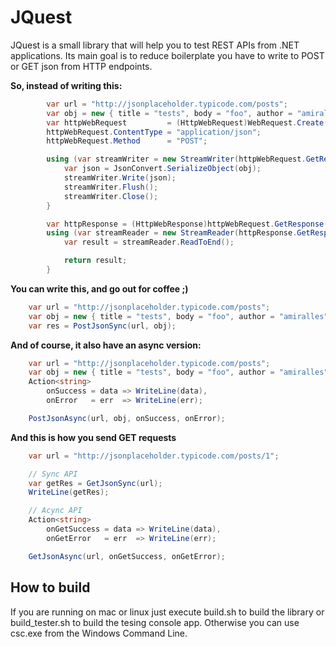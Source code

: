 
# JQuest
JQuest is a small library that will help you to test REST APIs from .NET applications. Its main goal is to reduce boilerplate you have to write to POST or GET json from HTTP endpoints.

**So, instead of writing this:**

```cs
		var url = "http://jsonplaceholder.typicode.com/posts";
		var obj = new { title = "tests", body = "foo", author = "amiralles" };
		var httpWebRequest         = (HttpWebRequest)WebRequest.Create(url);
		httpWebRequest.ContentType = "application/json";
		httpWebRequest.Method      = "POST";

		using (var streamWriter = new StreamWriter(httpWebRequest.GetRequestStream())) {
			var json = JsonConvert.SerializeObject(obj);
			streamWriter.Write(json);
			streamWriter.Flush();
			streamWriter.Close();
		}

		var httpResponse = (HttpWebResponse)httpWebRequest.GetResponse();
		using (var streamReader = new StreamReader(httpResponse.GetResponseStream())) {
			var result = streamReader.ReadToEnd();

			return result;
		}
```

**You can write this, and go out for coffee ;)**

```cs
	var url = "http://jsonplaceholder.typicode.com/posts";
	var obj = new { title = "tests", body = "foo", author = "amiralles" };
	var res = PostJsonSync(url, obj);
```

**And of course, it also have an async version:**
```cs
	var url = "http://jsonplaceholder.typicode.com/posts";
	var obj = new { title = "tests", body = "foo", author = "amiralles" };
	Action<string> 
		onSuccess = data => WriteLine(data),
		onError   = err  => WriteLine(err);

	PostJsonAsync(url, obj, onSuccess, onError);

```



**And this is how you send GET requests**

```cs
	var url = "http://jsonplaceholder.typicode.com/posts/1";

	// Sync API
	var getRes = GetJsonSync(url);
	WriteLine(getRes);

	// Acync API
	Action<string> 
		onGetSuccess = data => WriteLine(data),
		onGetError   = err  => WriteLine(err);

	GetJsonAsync(url, onGetSuccess, onGetError);

```

## How to build
If you are running on mac or linux just execute build.sh to build the library or build_tester.sh to build the tesing console app. Otherwise you can use csc.exe from the Windows Command Line.





 
